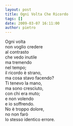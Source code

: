 ```yaml
---
layout: post
title: Ogni Volta Che Ricordo
tags: []
date: 2009-03-07 16:11:00
author: pietro
---
```

Ogni volta<br/>non voglio credere<br/>al contrasto<br/>che vedo inutile<br/>ma tremendo<br/>nel tempo;<br/>il ricordo è strano,<br/>ma cosa stavo facendo?<br/>Ti tenevo la mano,<br/>ma sono cresciuto,<br/>con chi era muto;<br/>e non volendo<br/>e io soffrendo.<br/>No è troppo dolore,<br/>no non farò<br/>lo stesso identico errore.
